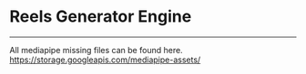 # Reels Generator Engine
---

All mediapipe missing files can be found here.
https://storage.googleapis.com/mediapipe-assets/
